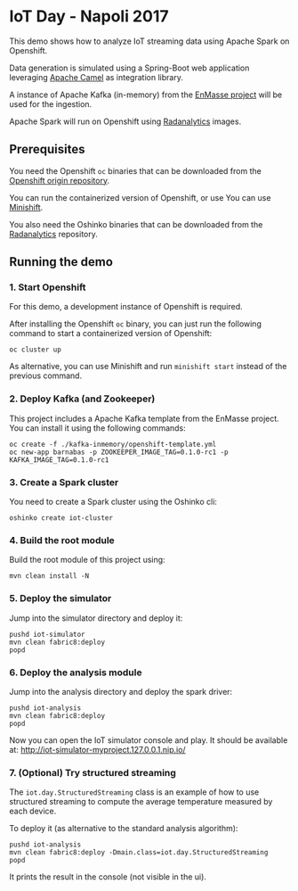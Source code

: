# IoT Day - Napoli 2017

This demo shows how to analyze IoT streaming data using Apache Spark on Openshift.

Data generation is simulated using a Spring-Boot web application leveraging [Apache Camel](https://camel.apache.org) as integration library.

A instance of Apache Kafka (in-memory) from the [EnMasse project](https://github.com/EnMasseProject/barnabas) will be used 
for the ingestion.

Apache Spark will run on Openshift using [Radanalytics](https://radanalytics.io/) images.    

## Prerequisites

You need the Openshift `oc` binaries that can be downloaded from the [Openshift origin repository](https://github.com/openshift/origin/releases).

You can run the containerized version of Openshift, or use You can use [Minishift](https://github.com/minishift/minishift).

You also need the Oshinko binaries that can be downloaded from the [Radanalytics](https://github.com/radanalyticsio/oshinko-cli/releases) repository.

## Running the demo

### 1. Start Openshift

For this demo, a development instance of Openshift is required.
 
After installing the Openshift `oc` binary, you can just run the following command to start a containerized version of Openshift: 

```
oc cluster up
```

As alternative, you can use Minishift and run `minishift start` instead of the previous command.

### 2. Deploy Kafka (and Zookeeper)

This project includes a Apache Kafka template from the EnMasse project. 
You can install it using the following commands:

```
oc create -f ./kafka-inmemory/openshift-template.yml
oc new-app barnabas -p ZOOKEEPER_IMAGE_TAG=0.1.0-rc1 -p KAFKA_IMAGE_TAG=0.1.0-rc1
```

### 3. Create a Spark cluster

You need to create a Spark cluster using the Oshinko cli:

```
oshinko create iot-cluster
```

### 4. Build the root module

Build the root module of this project using:

```
mvn clean install -N
```

### 5. Deploy the simulator

Jump into the simulator directory and deploy it:

```
pushd iot-simulator
mvn clean fabric8:deploy
popd
```

### 6. Deploy the analysis module

Jump into the analysis directory and deploy the spark driver:

```
pushd iot-analysis
mvn clean fabric8:deploy
popd
```

Now you can open the IoT simulator console and play. It should be available at: http://iot-simulator-myproject.127.0.0.1.nip.io/

### 7. (Optional) Try structured streaming

The `iot.day.StructuredStreaming` class is an example of how to use structured streaming to 
compute the average temperature measured by each device.

To deploy it (as alternative to the standard analysis algorithm):

```
pushd iot-analysis
mvn clean fabric8:deploy -Dmain.class=iot.day.StructuredStreaming
popd
```

It prints the result in the console (not visible in the ui).
